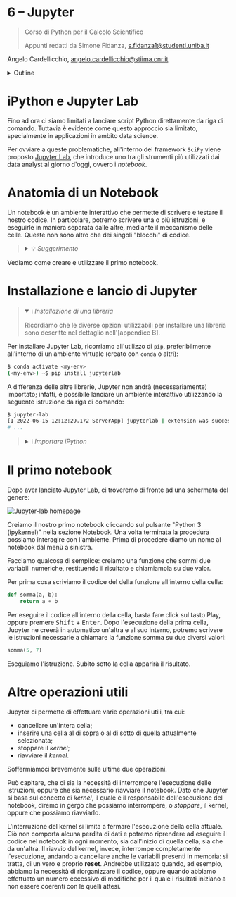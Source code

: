 # 6 – Jupyter

> Corso di Python per il Calcolo Scientifico
>
> Appunti redatti da Simone Fidanza, s.fidanza1@studenti.uniba.it

Angelo Cardellicchio, angelo.cardellicchio@stiima.cnr.it

<details>
<summary>Outline</summary>

<!-- TOC -->

1. [6 – Jupyter](#6--jupyter)
2. [iPython e Jupyter Lab](#ipython-e-jupyter-lab)
3. [Anatomia di un Notebook](#anatomia-di-un-notebook)
4. [Installazione e lancio di Jupyter](#installazione-e-lancio-di-jupyter)
5. [Il primo notebook](#il-primo-notebook)
6. [Altre operazioni utili](#altre-operazioni-utili)

<!-- /TOC -->

</details>

# iPython e Jupyter Lab

Fino ad ora ci siamo limitati a lanciare script Python direttamente da riga di
comando. Tuttavia è evidente come questo approccio sia limitato, specialmente in
applicazioni in ambito data science.

Per ovviare a queste problematiche, all'interno del framework `SciPy` viene
proposto [Jupyter Lab](https://jupyter.org), che introduce uno tra gli strumenti
più utilizzati dai data analyst al giorno d'oggi, ovvero i _notebook_.

# Anatomia di un Notebook

Un notebook è un ambiente interattivo che permette di scrivere e testare il
nostro codice. In particolare, potremo scrivere una o più istruzioni, e
eseguirle in maniera separata dalle altre, mediante il meccanismo delle celle.
Queste non sono altro che dei singoli "blocchi" di codice.

> <details>
> <summary>💡 <em>Suggerimento</em></summary>
>
> I notebook Jupyter ci permettono di inserire anche commenti, descrizioni ed
> equazioni utilizzando due linguaggi di markup molto noti, ovvero
> [Markdown](https://daringfireball.net/projects/markdown/) e [Latex](https://www.latex-project.org).
>
> </details>

Vediamo come creare e utilizzare il primo notebook.

# Installazione e lancio di Jupyter

> <details open>
> <summary>ℹ️ <em>Installazione di una libreria</em></summary>
>
> Ricordiamo che le diverse opzioni utilizzabili per installare una libreria
> sono descritte nel dettaglio nell'[appendice B].
>
> </details>

Per installare Jupyter Lab, ricorriamo all'utilizzo di `pip`, preferibilmente
all'interno di un ambiente virtuale (creato con `conda` o altri):

```sh
$ conda activate <my-env>
(<my-env>) ~$ pip install jupyterlab
```

A differenza delle altre librerie, Jupyter non andrà (necessariamente) importato;
infatti, è possibile lanciare un ambiente interattivo utilizzando la seguente
istruzione da riga di comando:

```sh
$ jupyter-lab
[I 2022-06-15 12:12:29.172 ServerApp] jupyterlab | extension was successfully linked.
# ...
```

> <details>
> <summary>ℹ️ <em>Importare iPython</em></summary>
>
> Teoricamente sarebbe possibile importare iPython e utilizzare i metodi e le
> classi messe a disposizione come una qualsiasi libreria. Però spesso ci si
> limita ad utilizzare l'ambiente interattivo offerto dai notebook.
>
> </details>

# Il primo notebook

Dopo aver lanciato Jupyter Lab, ci troveremo di fronte ad una schermata del
genere:

![Jupyter-lab homepage](./img/jupyter-lab.jpg)

Creiamo il nostro primo notebook cliccando sul pulsante "Python 3 (ipykernel)"
nella sezione Notebook. Una volta terminata la procedura possiamo interagire con
l'ambiente. Prima di procedere diamo un nome al notebook dal menù a sinistra.

Facciamo qualcosa di semplice: creiamo una funzione che sommi due variabili
numeriche, restituendo il risultato e chiamiamola su due valor.

Per prima cosa scriviamo il codice del della funzione all'interno della cella:

```python
def somma(a, b):
    return a + b
```

Per eseguire il codice all'interno della cella, basta fare click sul tasto Play,
oppure premere <kbd>Shift</kbd> + <kbd>Enter</kbd>. Dopo l'esecuzione della
prima cella, Jupyter ne creerà in automatico un'altra e al suo interno, potremo
scrivere le istruzioni necessarie a chiamare la funzione somma su due diversi
valori:

```python
somma(5, 7)
```

Eseguiamo l'istruzione. Subito sotto la cella apparirà il risultato.

# Altre operazioni utili

Jupyter ci permette di effettuare varie operazioni utili, tra cui:

- cancellare un'intera cella;
- inserire una cella al di sopra o al di sotto di quella attualmente selezionata;
- stoppare il _kernel_;
- riavviare il _kernel_.

Soffermiamoci brevemente sulle ultime due operazioni.

Può capitare, che ci sia la necessità di interrompere l'esecuzione delle
istruzioni, oppure che sia necessario riavviare il notebook. Dato che Jupyter si
basa sul concetto di _kernel_, il quale è il responsabile dell'esecuzione del
notebook, diremo in gergo che possiamo interrompere, o _stoppare_, il kernel,
oppure che possiamo riavviarlo.

L'interruzione del kernel si limita a fermare l'esecuzione della cella attuale.
Ciò non comporta alcuna perdita di dati e potremo riprendere ad eseguire il
codice nel notebook in ogni momento, sia dall'inizio di quella cella, sia che da
un'altra.
Il riavvio del kernel, invece, interrompe completamente l'esecuzione, andando a
cancellare anche le variabili presenti in memoria: si tratta, di un vero e proprio
**reset**. Andrebbe utilizzato quando, ad esempio, abbiamo la necessità di
riorganizzare il codice, oppure quando abbiamo effettuato un numero eccessivo di
modifiche per il quale i risultati iniziano a non essere coerenti con le quelli
attesi.
